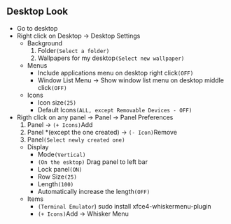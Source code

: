 ## Desktop Look
* Go to desktop
* Right click on Desktop -> Desktop Settings
  * Background
    1. Folder`(Select a folder)`
    2. Wallpapers for my desktop`(Select new wallpaper)`
  * Menus
    * Include applications menu on desktop right click`(OFF)`
    * Window List Menu -> Show window list menu on desktop middle click`(OFF)`
  * Icons
    * Icon size`(25)`
    * Default Icons`(ALL, except Removable Devices - OFF)`
* Rigth click on any panel -> Panel -> Panel Preferences
  1. Panel -> `(+ Icons)`Add
  2. Panel *(except the one created) -> `(- Icon)`Remove
  3. Panel`(Select newly created one)`
    * Display
      * Mode`(Vertical)`
      * `(On the esktop)` Drag panel to left bar
      * Lock panel`(ON)`
      * Row Size`(25)`
      * Length`(100)`
      * Automatically increase the length`(OFF)`
    * Items
      * `(Terminal Emulator`) sudo <pm> install xfce4-whiskermenu-plugin 
      * `(+ Icons)`Add -> Whisker Menu
  
